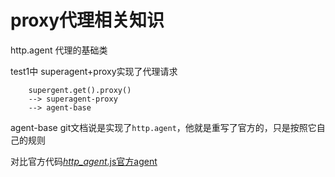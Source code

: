 # proxy代理相关知识

http.agent 代理的基础类

test1中
superagent+proxy实现了代理请求<br/>
```
    supergent.get().proxy()
    --> superagent-proxy
    --> agent-base
```

agent-base git文档说是实现了`http.agent`，他就是重写了官方的，只是按照它自己的规则

对比官方代码[_http_agent_.js官方agent](https://github.com/nodejs/node/blob/master/lib/_http_agent.js)


